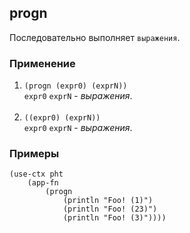 ## progn
Последовательно выполняет `выражения`.

### Применение

1. `(progn (expr0) (exprN))`<br>
`expr0` `exprN` - _выражения_.<br><br>
2. `((expr0) (exprN))`<br>
`expr0` `exprN` - _выражения_.

### Примеры

```pihta
(use-ctx pht
    (app-fn
        (progn
            (println "Foo! (1)")
            (println "Foo! (23)")
            (println "Foo! (3)"))))
```